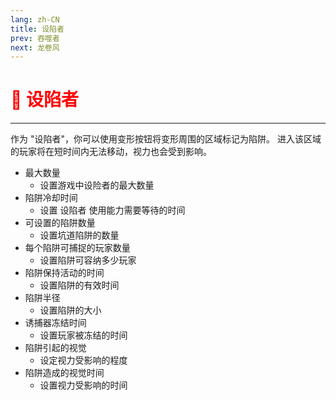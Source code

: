 ```yaml
---
lang: zh-CN
title: 设陷者
prev: 吞噬者
next: 龙卷风
---
```


# <font color=red>🤸 <b>设陷者</b></font> <Badge text="Hindering" type="tip" vertical="middle"/>

***

作为 "设陷者"，你可以使用变形按钮将变形周围的区域标记为陷阱。 进入该区域的玩家将在短时间内无法移动，视力也会受到影响。

- 最大数量
  - 设置游戏中设险者的最大数量
- 陷阱冷却时间
  - 设置 设陷者 使用能力需要等待的时间
- 可设置的陷阱数量
  - 设置坑道陷阱的数量
- 每个陷阱可捕捉的玩家数量
  - 设置陷阱可容纳多少玩家
- 陷阱保持活动的时间
  - 设置陷阱的有效时间
- 陷阱半径
  - 设置陷阱的大小
- 诱捕器冻结时间
  - 设置玩家被冻结的时间
- 陷阱引起的视觉
  - 设定视力受影响的程度
- 陷阱造成的视觉时间
  - 设置视力受影响的时间

>
